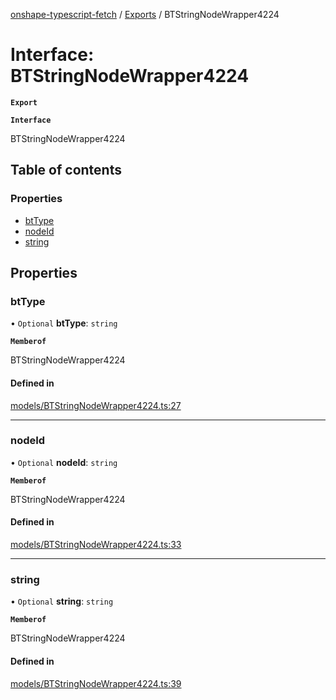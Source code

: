 [onshape-typescript-fetch](../README.md) / [Exports](../modules.md) / BTStringNodeWrapper4224

# Interface: BTStringNodeWrapper4224

**`Export`**

**`Interface`**

BTStringNodeWrapper4224

## Table of contents

### Properties

- [btType](BTStringNodeWrapper4224.md#bttype)
- [nodeId](BTStringNodeWrapper4224.md#nodeid)
- [string](BTStringNodeWrapper4224.md#string)

## Properties

### btType

• `Optional` **btType**: `string`

**`Memberof`**

BTStringNodeWrapper4224

#### Defined in

[models/BTStringNodeWrapper4224.ts:27](https://github.com/toebes/onshape-typescript-fetch/blob/3e11ae1/models/BTStringNodeWrapper4224.ts#L27)

___

### nodeId

• `Optional` **nodeId**: `string`

**`Memberof`**

BTStringNodeWrapper4224

#### Defined in

[models/BTStringNodeWrapper4224.ts:33](https://github.com/toebes/onshape-typescript-fetch/blob/3e11ae1/models/BTStringNodeWrapper4224.ts#L33)

___

### string

• `Optional` **string**: `string`

**`Memberof`**

BTStringNodeWrapper4224

#### Defined in

[models/BTStringNodeWrapper4224.ts:39](https://github.com/toebes/onshape-typescript-fetch/blob/3e11ae1/models/BTStringNodeWrapper4224.ts#L39)
